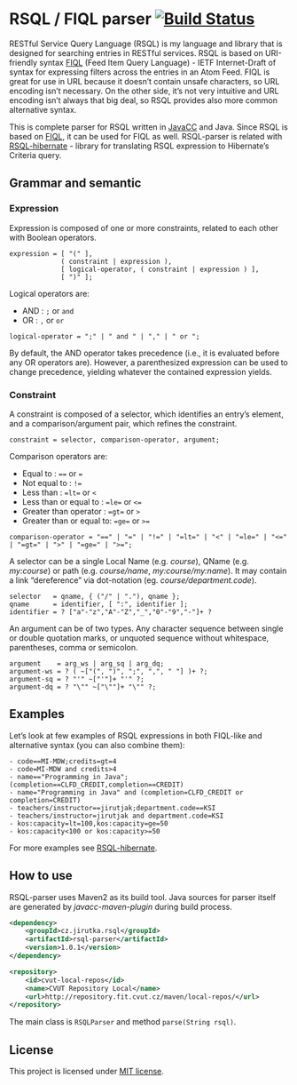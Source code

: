 # RSQL / FIQL parser [![Build Status](https://travis-ci.org/jirutka/rsql-parser.png)](https://travis-ci.org/jirutka/rsql-parser)

RESTful Service Query Language (RSQL) is my language and library that is designed for searching entries in RESTful services. RSQL is based on URI-friendly syntax [FIQL](http://tools.ietf.org/html/draft-nottingham-atompub-fiql-00) (Feed Item Query Language) - IETF Internet-Draft of syntax for expressing filters across the entries in an Atom Feed. FIQL is great for use in URL because it doesn’t contain unsafe characters, so URL encoding isn’t necessary. On the other side, it’s not very intuitive and URL encoding isn’t always that big deal, so RSQL provides also more common alternative syntax.

This is complete parser for RSQL written in [JavaCC](http://javacc.java.net/) and Java. Since RSQL is based on [FIQL](http://tools.ietf.org/html/draft-nottingham-atompub-fiql-00), it can be used for FIQL as well. RSQL-parser is related with [RSQL-hibernate](https://github.com/jirutka/rsql-hibernate) - library for translating RSQL expression to Hibernate’s Criteria query.


## Grammar and semantic

### Expression

Expression is composed of one or more constraints, related to each other with Boolean operators.

    expression = [ "(" ],
                 ( constraint | expression ),
                 [ logical-operator, ( constraint | expression ) ],
                 [ ")" ];

Logical operators are:

* AND : `;` or ` and `
* OR : `,` or ` or `

<!-- -->
    logical-operator = ";" | " and " | "," | " or ";

By default, the AND operator takes precedence (i.e., it is evaluated before any OR operators are). However, a parenthesized expression can be used to change precedence, yielding whatever the contained expression yields.


### Constraint

A constraint is composed of a selector, which identifies an entry’s element, and a comparison/argument pair, which refines the constraint.

    constraint = selector, comparison-operator, argument;

Comparison operators are:

* Equal to : `==` or `=`
* Not equal to : `!=`
* Less than : `=lt=` or `<`
* Less than or equal to : `=le=` or `<=`
* Greater than operator : `=gt=` or `>`
* Greater than or equal to: `=ge=` or `>=`

<!-- -->
    comparison-operator = "==" | "=" | "!=" | "=lt=" | "<" | "=le=" | "<=" | "=gt=" | ">" | "=ge=" | ">=";

A selector can be a single Local Name (e.g. _course_), QName (e.g. _my:course_) or path (e.g. _course/name_, _my:course/my:name_). It may contain a link “dereference” via dot-notation (eg. _course/department.code_).

    selector   = qname, { ("/" | "."), qname };
    qname      = identifier, [ ":", identifier ];
    identifier = ? ["a"-"z","A"-"Z","_","0"-"9","-"]+ ?

An argument can be of two types. Any character sequence between single or double quotation marks, or unquoted sequence without whitespace, parentheses, comma or semicolon.

    argument    = arg_ws | arg_sq | arg_dq;
    argument-ws = ? ( ~["(", ")", ";", ",", " "] )+ ?;
    argument-sq = ? "'" ~["'"]+ "'" ?;
    argument-dq = ? "\"" ~["\""]+ "\"" ?;


## Examples

Let’s look at few examples of RSQL expressions in both FIQL-like and alternative syntax (you can also combine them):

    - code==MI-MDW;credits=gt=4
    - code=MI-MDW and credits>4
    - name=="Programming in Java";(completion==CLFD_CREDIT,completion==CREDIT)
    - name="Programming in Java" and (completion=CLFD_CREDIT or completion=CREDIT)
    - teachers/instructor==jirutjak;department.code==KSI
    - teachers/instructor=jirutjak and department.code=KSI
    - kos:capacity=lt=100,kos:capacity=ge=50
    - kos:capacity<100 or kos:capacity>=50
	
For more examples see [RSQL-hibernate](https://github.com/jirutka/rsql-hibernate).


## How to use

RSQL-parser uses Maven2 as its build tool. Java sources for parser itself are generated by _javacc-maven-plugin_ during build process.

```xml
<dependency>
    <groupId>cz.jirutka.rsql</groupId>
    <artifactId>rsql-parser</artifactId>
    <version>1.0.1</version>
</dependency>

<repository>
    <id>cvut-local-repos</id>
    <name>CVUT Repository Local</name>
    <url>http://repository.fit.cvut.cz/maven/local-repos/</url>
</repository>
```

The main class is `RSQLParser` and method `parse(String rsql)`.


## License

This project is licensed under [MIT license](http://opensource.org/licenses/MIT).
